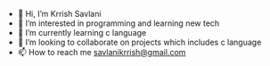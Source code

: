 - 👋 Hi, I’m Krrish Savlani
- 👀 I’m interested in programming and learning new tech 
- 🌱 I’m currently learning c language 
- 💞️ I’m looking to collaborate on projects which includes c language
- 📫 How to reach me savlanikrrish@gmail.com


<!---
KrrishSavlani/KrrishSavlani is a ✨ special ✨ repository because its `README.md` (this file) appears on your GitHub profile.
You can click the Preview link to take a look at your changes.
--->
